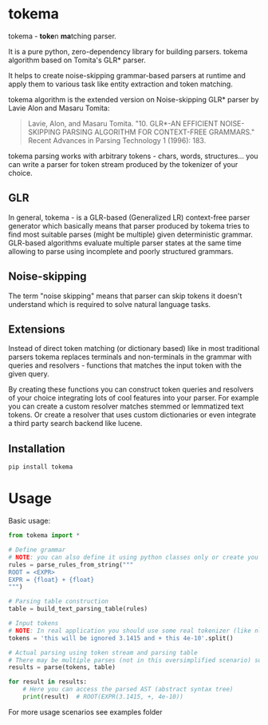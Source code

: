 # tokema

tokema - **toke**n **ma**tching parser.

It is a pure python, zero-dependency library for building parsers. 
tokema algorithm based on Tomita's GLR* parser.

It helps to create noise-skipping grammar-based parsers at runtime and apply them to various task like 
entity extraction and token matching.

tokema algorithm is the extended version on Noise-skipping GLR* parser by Lavie Alon and Masaru Tomita:

> Lavie, Alon, and Masaru Tomita.
> "10. GLR*-AN EFFICIENT NOISE-SKIPPING PARSING ALGORITHM FOR CONTEXT-FREE GRAMMARS."
> Recent Advances in Parsing Technology 1 (1996): 183.

tokema parsing works with arbitrary tokens - chars, words, structures... you can write a parser for
token stream produced by the tokenizer of your choice.

## GLR

In general, tokema - is a GLR-based (Generalized LR) context-free parser generator which basically means 
that parser produced by tokema tries to find most suitable parses (might be multiple) given deterministic grammar.
GLR-based algorithms evaluate multiple parser states at the same time allowing to parse using incomplete and poorly structured grammars. 

## Noise-skipping

The term "noise skipping" means that parser can skip tokens it doesn't understand which is required to solve
natural language tasks.

## Extensions

Instead of direct token matching (or dictionary based) like in most traditional parsers tokema
replaces terminals and non-terminals in the grammar with queries and resolvers - 
functions that matches the input token with the given query.

By creating these functions you can construct token queries and resolvers of your choice integrating lots of cool features into your parser.
For example you can create a custom resolver matches stemmed or lemmatized text tokens.
Or create a resolver that uses custom dictionaries or even integrate a third party search backend like lucene.

## Installation

    pip install tokema
    
# Usage

Basic usage:
```python
from tokema import *

# Define grammar
# NOTE: you can also define it using python classes only or create you own grammar syntax
rules = parse_rules_from_string("""
ROOT = <EXPR>
EXPR = {float} + {float}
""")

# Parsing table construction
table = build_text_parsing_table(rules)

# Input tokens
# NOTE: In real application you should use some real tokenizer (like nltk)
tokens = 'this will be ignored 3.1415 and + this 4e-10'.split()

# Actual parsing using token stream and parsing table
# There may be multiple parses (not in this oversimplified scenario) so parse returns a list
results = parse(tokens, table)

for result in results:
    # Here you can access the parsed AST (abstract syntax tree)
    print(result)  # ROOT(EXPR(3.1415, +, 4e-10))
```

For more usage scenarios see examples folder
